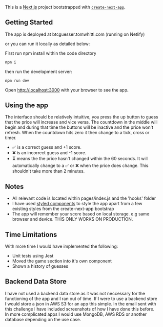 This is a [Next.js](https://nextjs.org/) project bootstrapped with [`create-next-app`](https://github.com/vercel/next.js/tree/canary/packages/create-next-app).

## Getting Started

The app is deployed at btcguesser.tomwhittl.com (running on Netlify)

or you can run it locally as detailed below:

First run npm install within the code directory

```bash
npm i
```

then run the development server:

```bash
npm run dev
```

Open [http://localhost:3000](http://localhost:3000) with your browser to see the app.

## Using the app

The interface should be relatively intuitive, you press the up button to guess that the price will increase and vice versa. The countdown in the middle will begin and during that time the buttons will be inactive and the price won't refresh. When the countdown hits zero it then change to a tick, cross or timer.

- ✅ is a correct guess and +1 score.
- ❌ is an incorrect guess and -1 score.
- ⏳ means the the price hasn't changed within the 60 seconds. It will automatically change to a ✅ or ❌ when the price does change. This shouldn't take more than 2 minutes.

## Notes

- All relevant code is located within pages/index.js and the 'hooks' folder
- I have used [styled components](https://styled-components.com/) to style the app apart from a few existing styles from the create-next-app bootstrap
- The app will remember your score based on local storage. e.g same browser and device. THIS ONLY WORKS ON PRODUCTION.

## Time Limitations

With more time I would have implemented the following:

- Unit tests using Jest
- Moved the game section into it's own component
- Shown a history of guesses

## Backend Data Store

I have not used a backend data store as it was not neccessary for the functioning of the app and I ran out of time. If I were to use a backend store I would store a json in AWS S3 for an app this simple. In the email sent with this challenge I have included screenshots of how I have done this before. In more complicated apps I would use MongoDB, AWS RDS or another database depending on the use case.
